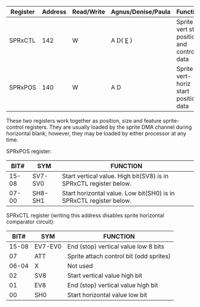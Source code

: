 Register |Address|Read/Write |  Agnus/Denise/Paula     |    Function
-------- |-------| -----     |  -------   |    --------
SPRxCTL   | 142   |   W   |  A D( [E](_00A5.md) ) |Sprite x vert stop position and control data
SPRxPOS   | 140    |  W    |  A D    | Sprite x vert-horiz start position data

These two registers work together as position, size and
feature sprite-control registers.  They are usually loaded
by the sprite DMA channel during horizontal blank;
however, they may be loaded by either processor at any
time.

SPRxPOS register:

BIT#  | SYM    |  FUNCTION
----  | ----   |  -----------------------------
15-08 | SV7-SV0 | Start vertical value. High bit(SV8) is in SPRxCTL register below.
07-00 | SH8-SH1 | Start horizontal value. Low bit(SH0) is in SPRxCTL register below.

SPRxCTL register (writing this address disables sprite horizontal comparator circuit):

BIT#  |  SYM      | FUNCTION
----  |  -------- | -----------------------------
15-08  | EV7-EV0  | End (stop) vertical value low 8 bits
07     | ATT      | Sprite attach control bit (odd sprites)
06-04  |  X       | Not used
02     | SV8      | Start vertical value high bit
01     | EV8      | End (stop) vertical value high bit
00     | SH0      | Start horizontal value low bit
